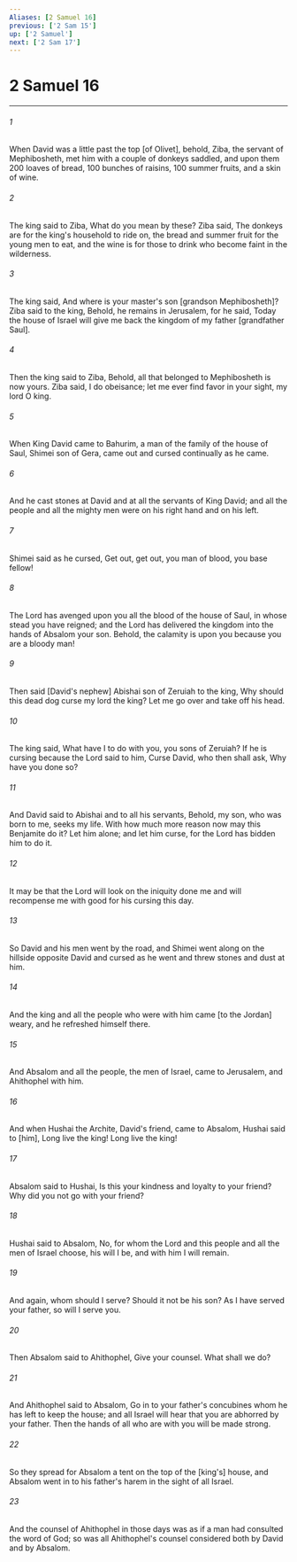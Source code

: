 ```yaml
---
Aliases: [2 Samuel 16]
previous: ['2 Sam 15']
up: ['2 Samuel']
next: ['2 Sam 17']
---
```

# 2 Samuel 16

***

###### 1 

When David was a little past the top [of Olivet], behold, Ziba, the servant of Mephibosheth, met him with a couple of donkeys saddled, and upon them 200 loaves of bread, 100 bunches of raisins, 100 summer fruits, and a skin of wine. 

###### 2 

The king said to Ziba, What do you mean by these? Ziba said, The donkeys are for the king's household to ride on, the bread and summer fruit for the young men to eat, and the wine is for those to drink who become faint in the wilderness. 

###### 3 

The king said, And where is your master's son [grandson Mephibosheth]? Ziba said to the king, Behold, he remains in Jerusalem, for he said, Today the house of Israel will give me back the kingdom of my father [grandfather Saul]. 

###### 4 

Then the king said to Ziba, Behold, all that belonged to Mephibosheth is now yours. Ziba said, I do obeisance; let me ever find favor in your sight, my lord O king. 

###### 5 

When King David came to Bahurim, a man of the family of the house of Saul, Shimei son of Gera, came out and cursed continually as he came. 

###### 6 

And he cast stones at David and at all the servants of King David; and all the people and all the mighty men were on his right hand and on his left. 

###### 7 

Shimei said as he cursed, Get out, get out, you man of blood, you base fellow! 

###### 8 

The Lord has avenged upon you all the blood of the house of Saul, in whose stead you have reigned; and the Lord has delivered the kingdom into the hands of Absalom your son. Behold, the calamity is upon you because you are a bloody man! 

###### 9 

Then said [David's nephew] Abishai son of Zeruiah to the king, Why should this dead dog curse my lord the king? Let me go over and take off his head. 

###### 10 

The king said, What have I to do with you, you sons of Zeruiah? If he is cursing because the Lord said to him, Curse David, who then shall ask, Why have you done so? 

###### 11 

And David said to Abishai and to all his servants, Behold, my son, who was born to me, seeks my life. With how much more reason now may this Benjamite do it? Let him alone; and let him curse, for the Lord has bidden him to do it. 

###### 12 

It may be that the Lord will look on the iniquity done me and will recompense me with good for his cursing this day. 

###### 13 

So David and his men went by the road, and Shimei went along on the hillside opposite David and cursed as he went and threw stones and dust at him. 

###### 14 

And the king and all the people who were with him came [to the Jordan] weary, and he refreshed himself there. 

###### 15 

And Absalom and all the people, the men of Israel, came to Jerusalem, and Ahithophel with him. 

###### 16 

And when Hushai the Archite, David's friend, came to Absalom, Hushai said to [him], Long live the king! Long live the king! 

###### 17 

Absalom said to Hushai, Is this your kindness and loyalty to your friend? Why did you not go with your friend? 

###### 18 

Hushai said to Absalom, No, for whom the Lord and this people and all the men of Israel choose, his will I be, and with him I will remain. 

###### 19 

And again, whom should I serve? Should it not be his son? As I have served your father, so will I serve you. 

###### 20 

Then Absalom said to Ahithophel, Give your counsel. What shall we do? 

###### 21 

And Ahithophel said to Absalom, Go in to your father's concubines whom he has left to keep the house; and all Israel will hear that you are abhorred by your father. Then the hands of all who are with you will be made strong. 

###### 22 

So they spread for Absalom a tent on the top of the [king's] house, and Absalom went in to his father's harem in the sight of all Israel. 

###### 23 

And the counsel of Ahithophel in those days was as if a man had consulted the word of God; so was all Ahithophel's counsel considered both by David and by Absalom.
